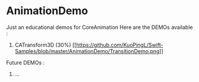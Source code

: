 # AnimationDemo
Just an educational demos for CoreAnimation
Here are the DEMOs available :
1. CATransform3D (30%) 
[[https://github.com/KuoPingL/Swift-Samples/blob/master/AnimationDemo/TransitionDemo.png]]

Future DEMOs :
1. ...
